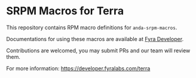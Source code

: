 # SRPM Macros for Terra

This repository contains RPM macro definitions for `anda-srpm-macros`.

Documentations for using these macros are available at [Fyra Developer](https://developer.fyralabs.com/terra/contributing#srpm-macros).

Contributions are welcomed, you may submit PRs and our team will review them.

For more information: https://developer.fyralabs.com/terra
